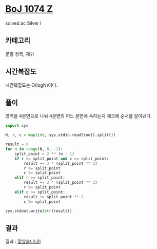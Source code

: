 # [BoJ 1074 Z](https://www.acmicpc.net/problem/1074)

solved.ac Silver I

## 카테고리

분할 정복, 재귀

## 시간복잡도

시간복잡도는 O(logN)이다.

## 풀이

영역을 4분면으로 나눠 4분면의 어느 분면에 속하는지 체크해 순서를 알아낸다.

```python
import sys

N, r, c = map(int, sys.stdin.readline().split())

result = 0
for n in range(N, 0, -1):
    split_point = 2 ** (n - 1)
    if r >= split_point and c >= split_point:
        result += 3 * (split_point ** 2)
        r %= split_point
        c %= split_point
    elif r >= split_point:
        result += 2 * (split_point ** 2)
        r %= split_point
    elif c >= split_point:
        result += split_point ** 2
        c %= split_point

sys.stdout.write(str(result))
```

## 결과

결과 : [맞았습니다!!](http://boj.kr/d7c4d86fa9c145b690150c01cc13e294)
